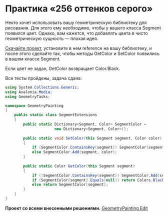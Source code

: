 # Практика «256 оттенков серого»

Некто хочет использовать вашу геометрическую библиотеку для рисования. Для этого ему необходимо, чтобы у вашего класса Segment появился цвет. Однако, вам кажется, что добавлять цвета в чисто геометрическую сущность — плохая идея.

[Скачайте проект](GeometryPainting.zip), установите в нем reference на вашу библиотеку, и после этого сделайте так, чтобы методы GetColor и SetColor появились в вашем классе Segment.

Если цвет не задан, GetColor возвращает Color.Black.


Все тесты пройдены, задача сдана:
```cs
using System.Collections.Generic;
using Avalonia.Media;
using GeometryTasks;

namespace GeometryPainting
{
    public static class SegmentExtensions
    {
        public static Dictionary<Segment, Color> SegmentColor =
                      new Dictionary<Segment, Color>();
    
        public static void SetColor(this Segment segment, Color color)
        {
            if (SegmentColor.ContainsKey(segment)) SegmentColor[segment] = color;
            else SegmentColor.Add(segment, color);
        }
    
        public static Color GetColor(this Segment segment)
        {
            if (!SegmentColor.ContainsKey(segment)) SegmentColor.Add(segment, new Color());
            if (SegmentColor[segment].Equals(null)) return Colors.Black;
            else return SegmentColor[segment];
        }
    }
}
```

**Проект со всеми внесенными решениями.**
[GeometryPainting Edit](GeometryPainting_Edit.zip)

